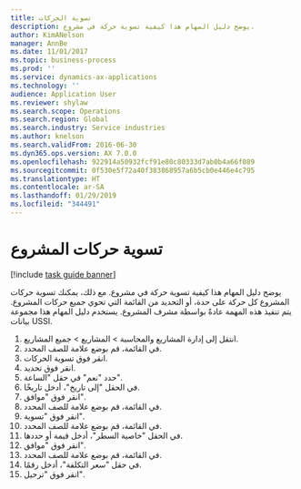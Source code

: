 ```yaml
---
title: تسوية الحركات
description: يوضح دليل المهام هذا كيفية تسوية حركة في مشروع.
author: KimANelson
manager: AnnBe
ms.date: 11/01/2017
ms.topic: business-process
ms.prod: ''
ms.service: dynamics-ax-applications
ms.technology: ''
audience: Application User
ms.reviewer: shylaw
ms.search.scope: Operations
ms.search.region: Global
ms.search.industry: Service industries
ms.author: knelson
ms.search.validFrom: 2016-06-30
ms.dyn365.ops.version: AX 7.0.0
ms.openlocfilehash: 922914a50932fcf91e80c80333d7ab0b4a66f089
ms.sourcegitcommit: 0f530e5f72a40f383868957a6b5cb0e446e4c795
ms.translationtype: HT
ms.contentlocale: ar-SA
ms.lasthandoff: 01/29/2019
ms.locfileid: "344491"
---
```

# <a name="adjust-project-transactions"></a>تسوية حركات المشروع

[!include [task guide banner](../../includes/task-guide-banner.md)]

يوضح دليل المهام هذا كيفية تسوية حركة في مشروع. مع ذلك، يمكنك تسوية حركات المشروع كل حركة على حدة، أو التحديد من القائمة التي تحوي جميع حركات المشروع. يتم تنفيذ هذه المهمة عادةً بواسطة مشرف المشروع. يستخدم دليل المهام هذا مجموعة بيانات USSI.

1. انتقل إلى إدارة المشاريع والمحاسبة > المشاريع > جميع المشاريع. 
2. في القائمة، قم بوضع علامة للصف المحدد. 
3. انقر فوق تسوية الحركات. 
4. انقر فوق تحديد. 
5. حدد "نعم" في حقل "الساعة". 
6. في الحقل "إلى تاريخ"، أدخل تاريخًا. 
7. انقر فوق "موافق". 
8. في القائمة، قم بوضع علامة للصف المحدد. 
9. انقر فوق "تسوية". 
10. في القائمة، قم بوضع علامة للصف المحدد. 
11. في الحقل "خاصية السطر"، أدخل قيمة أو حددها. 
12. انقر فوق "موافق". 
13. في القائمة، قم بوضع علامة للصف المحدد. 
14. في حقل "سعر التكلفة"، أدخل رقمًا. 
15. انقر فوق "ترحيل". 
